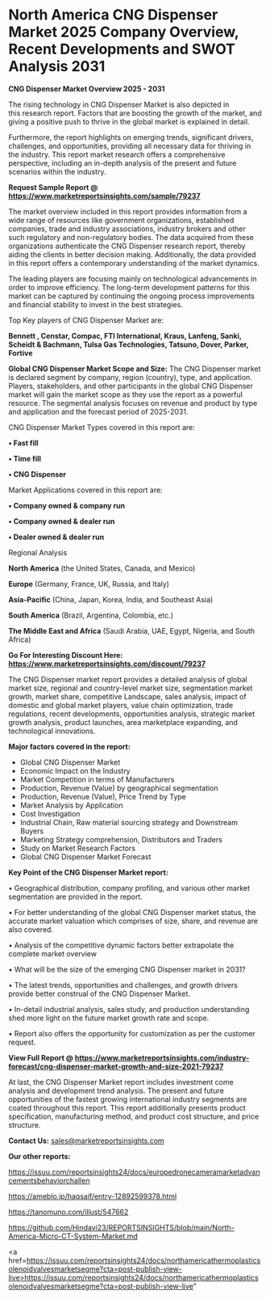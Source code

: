 # North America CNG Dispenser Market 2025 Company Overview, Recent Developments and SWOT Analysis 2031

<Strong> CNG Dispenser Market Overview 2025 - 2031</strong>

The rising technology in CNG Dispenser Market is also depicted in this research report. Factors that are boosting the growth of the market, and giving a positive push to thrive in the global market is explained in detail.

Furthermore, the report highlights on emerging trends, significant drivers, challenges, and opportunities, providing all necessary data for thriving in the industry. This report market research offers a comprehensive perspective, including an in-depth analysis of the present and future scenarios within the industry.

<strong>Request Sample Report @ <a href=https://www.marketreportsinsights.com/sample/79237>https://www.marketreportsinsights.com/sample/79237</a></strong>

The market overview included in this report provides information from a wide range of resources like government organizations, established companies, trade and industry associations, industry brokers and other such regulatory and non-regulatory bodies. The data acquired from these organizations authenticate the CNG Dispenser research report, thereby aiding the clients in better decision making. Additionally, the data provided in this report offers a contemporary understanding of the market dynamics.

The leading players are focusing mainly on technological advancements in order to improve efficiency. The long-term development patterns for this market can be captured by continuing the ongoing process improvements and financial stability to invest in the best strategies.

Top Key players of CNG Dispenser Market are:

<strong>Bennett , Censtar, Compac, FTI International, Kraus, Lanfeng, Sanki, Scheidt & Bachmann, Tulsa Gas Technologies, Tatsuno, Dover, Parker, Fortive</strong>

<strong><b>Global CNG Dispenser Market Scope and Size:</b></strong>
The CNG Dispenser market is declared segment by company, region (country), type, and application. Players, stakeholders, and other participants in the global CNG Dispenser market will gain the market scope as they use the report as a powerful resource. The segmental analysis focuses on revenue and product by type and application and the forecast period of 2025-2031.

CNG Dispenser Market Types covered in this report are:

<strong>• Fast fill

• Time fill

• CNG Dispenser</strong>

Market Applications covered in this report are:

<strong>• Company owned & company run

• Company owned & dealer run

• Dealer owned & dealer run</strong> 

Regional Analysis

<strong>North America</strong> (the United States, Canada, and Mexico)

<strong>Europe</strong> (Germany, France, UK, Russia, and Italy)

<strong>Asia-Pacific</strong> (China, Japan, Korea, India, and Southeast Asia)

<strong>South America</strong> (Brazil, Argentina, Colombia, etc.)

<strong>The Middle East and Africa</strong> (Saudi Arabia, UAE, Egypt, Nigeria, and South Africa)

<strong>Go For Interesting Discount Here: <a href=https://www.marketreportsinsights.com/discount/79237>https://www.marketreportsinsights.com/discount/79237</a></strong>

The CNG Dispenser market report provides a detailed analysis of global market size, regional and country-level market size, segmentation market growth, market share, competitive Landscape, sales analysis, impact of domestic and global market players, value chain optimization, trade regulations, recent developments, opportunities analysis, strategic market growth analysis, product launches, area marketplace expanding, and technological innovations.

<strong><b>Major factors covered in the report:</b></strong>
<ul>
  <li>Global CNG Dispenser Market </li>
  <li>Economic Impact on the Industry</li>
  <li>Market Competition in terms of Manufacturers</li>
  <li>Production, Revenue (Value) by geographical segmentation</li>
  <li>Production, Revenue (Value), Price Trend by Type</li>
  <li>Market Analysis by Application</li>
  <li>Cost Investigation</li>
  <li>Industrial Chain, Raw material sourcing strategy and Downstream Buyers</li>
  <li>Marketing Strategy comprehension, Distributors and Traders</li>
  <li>Study on Market Research Factors</li>
  <li>Global CNG Dispenser Market Forecast</li>
</ul>

<strong><b>Key Point of the CNG Dispenser Market report:</b></strong>

• Geographical distribution, company profiling, and various other market segmentation are provided in the report.

• For better understanding of the global CNG Dispenser market status, the accurate market valuation which comprises of size, share, and revenue are also covered.

• Analysis of the competitive dynamic factors better extrapolate the complete market overview

• What will be the size of the emerging CNG Dispenser market in 2031?

• The latest trends, opportunities and challenges, and growth drivers provide better construal of the CNG Dispenser Market.

• In-detail industrial analysis, sales study, and production understanding shed more light on the future market growth rate and scope.

• Report also offers the opportunity for customization as per the customer request.

<strong><b>View Full Report @ <a href=https://www.marketreportsinsights.com/industry-forecast/cng-dispenser-market-growth-and-size-2021-79237>https://www.marketreportsinsights.com/industry-forecast/cng-dispenser-market-growth-and-size-2021-79237</a></b></strong>


At last, the CNG Dispenser Market report includes investment come analysis and development trend analysis. The present and future opportunities of the fastest growing international industry segments are coated throughout this report. This report additionally presents product specification, manufacturing method, and product cost structure, and price structure.

<strong>Contact Us:</strong>
sales@marketreportsinsights.com

<strong>Our other reports:</strong>

<a href=https://issuu.com/reportsinsights24/docs/europedronecameramarketadvancementsbehaviorchallen>https://issuu.com/reportsinsights24/docs/europedronecameramarketadvancementsbehaviorchallen</a>

<a href=https://ameblo.jp/haqsaif/entry-12892599378.html>https://ameblo.jp/haqsaif/entry-12892599378.html</a>

<a href=https://tanomuno.com/illust/547662>https://tanomuno.com/illust/547662</a>

<a href=https://github.com/Hindavi23/REPORTSINSIGHTS/blob/main/North-America-Micro-CT-System-Market.md>https://github.com/Hindavi23/REPORTSINSIGHTS/blob/main/North-America-Micro-CT-System-Market.md</a>

<a href=https://issuu.com/reportsinsights24/docs/northamericathermoplasticsolenoidvalvesmarketsegme?cta=post-publish-view-live>https://issuu.com/reportsinsights24/docs/northamericathermoplasticsolenoidvalvesmarketsegme?cta=post-publish-view-live</a>"
